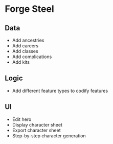 # Forge Steel

## Data

* Add ancestries
* Add careers
* Add classes
* Add complications
* Add kits

## Logic

* Add different feature types to codify features

## UI

* Edit hero
* Display character sheet
* Export character sheet
* Step-by-step character generation
